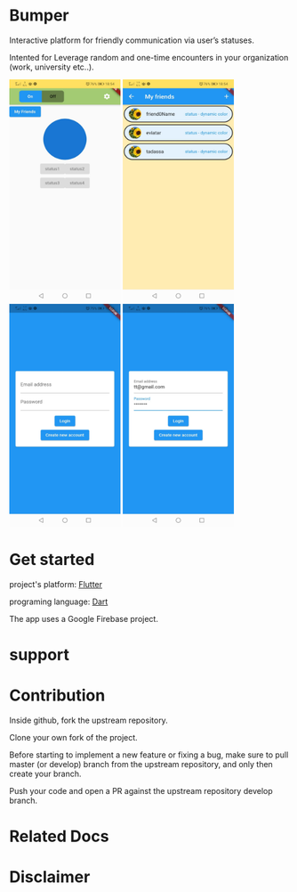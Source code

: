 # Bumper
Interactive platform for friendly communication via user’s statuses.

Intented for Leverage random and one-time encounters in your organization (work, university etc..).

<p float="left">
  <img src="https://github.com/eviatar-ben/Bumper/blob/master/images/ProfileScreen.jpeg" width="200" height="400" />
  <img src="https://github.com/eviatar-ben/Bumper/blob/master/images/UsersFriendsScreen.jpeg" width="200" height="400" />
  <img src="https://github.com/eviatar-ben/Bumper/blob/master/images/LoginScreen.jpeg" width="200" height="400" />
  <img src="https://github.com/eviatar-ben/Bumper/blob/master/images/LoginScreen2.jpeg" width="200" height="400" />
</p>
  




# Get started

project's platform: [Flutter](https://flutter.dev/docs/get-started/install) 

programing language: [Dart](https://dart.dev/tutorials/server/get-started)

The app uses a Google Firebase project.

# support


# Contribution
Inside github, fork the upstream repository.

Clone your own fork of the project.

Before starting to implement a new feature or fixing a bug, make sure to pull master (or develop) branch from the upstream repository, and only then create your branch.

Push your code and open a PR against the upstream repository develop branch.

# Related Docs



# Disclaimer
